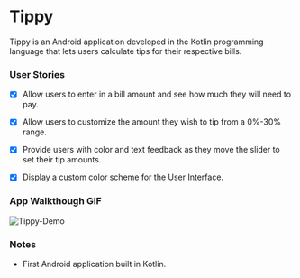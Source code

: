 # Tippy
Tippy is an Android application developed in the Kotlin programming language that lets users calculate tips for their respective bills. 

### User Stories
- [x] Allow users to enter in a bill amount and see how much they will need to pay.
- [x] Allow users to customize the amount they wish to tip from a 0%-30% range. 
- [x] Provide users with color and text feedback as they move the slider to set their tip amounts. 
- [x] Display a custom color scheme for the User Interface.


### App Walkthough GIF
![Tippy-Demo](https://user-images.githubusercontent.com/15276475/144757603-d0743ea8-9923-4381-b46d-401af9f8f149.gif)


### Notes
- First Android application built in Kotlin.
